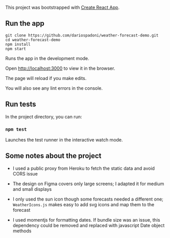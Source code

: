 
This project was bootstrapped with [Create React App](https://github.com/facebook/create-react-app).

 
## Run the app
```
git clone https://github.com/dariospadoni/weather-forecast-demo.git
cd weather-forecast-demo
npm install
npm start
```
Runs the app in the development mode.<br />

Open [http://localhost:3000](http://localhost:3000) to view it in the browser.
 
The page will reload if you make edits.<br />

You will also see any lint errors in the console.

## Run tests

In the project directory, you can run:

### `npm test`
 

Launches the test runner in the interactive watch mode.<br />


## Some notes about the project

* I used a public proxy from Heroku to fetch the static data and avoid CORS issue

* The design on Figma covers only large screens; I adapted it for medium and small displays

* I only used the sun icon though some forecasts needed a different one; `WeatherIcons.js` makes easy to add svg icons and map them to the forecast

* I used momentjs for formatting dates. If bundle size was an issue, this dependency could be removed and replaced with javascript Date object methods
   